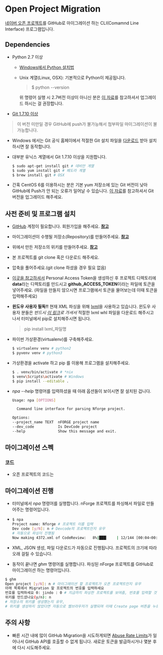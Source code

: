 # Open Project Migration
[네이버 오픈 프로젝트](http://dev.naver.com/projects)를 GitHub로 마이그레이션 하는 CLI(Comamnd Line Interface) 프로그램입니다.

## Dependencies
* Python 2.7 이상
  * [Windows에서 Python 설치법](https://wikidocs.net/8)
  * Unix 계열(Linux, OSX): 기본적으로 Python이 제공됩니다.

    > $ python --version

    위 명령어 실행 시 2.7버전 이상이 아니신 분은 [이 자료](http://zetawiki.com/wiki/%EB%A6%AC%EB%88%85%EC%8A%A4_Python_2.7_%EC%BB%B4%ED%8C%8C%EC%9D%BC_%EC%84%A4%EC%B9%98)를 참고하셔서 업그레이드 하시는 걸 권장합니다.

* [Git 1.7.10 이상](https://help.github.com/articles/https-cloning-errors/#check-your-git-version)
> 이 버전 미만일 경우 GitHub에 push가 불가능해서 첨부파일 마이그레이션이 불가능합니다.

  * Windows 에서는 Git 공식 홈페이에서 적절한 Git 설치 파일을 [다운로드](https://git-scm.com/download/win) 받아 설치하시면 잘 동작합니다.
  * 대부분 유닉스 계열에서 Git 1.7.10 이상을 지원합니다.

    ```sh
    $ sudo apt-get install git # 데비안 계열
    $ sudo yum install git # 페도라 계열
    $ brew install git # OSX
    ```
  * 간혹 CentOS 6를 이용하시는 분은 기본 yum 저장소에 있는 Git 버전이 낮아 GitHub에 Push가 안 되는 오류가 일어날 수 있습니다. [이 자료](http://maxtortime.github.io/the-post-6832/)를 참고하셔서 Git 버전을 업그레이드 해주세요.


## 사전 준비 및 프로그램 설치
* [GitHub](https://github.com) 계정이 필요합니다. 회원가입을 해주세요. **[참고](https://help.github.com/articles/signing-up-for-a-new-github-account/)**
* 마이그레이션이 수행될 저장소(Repository)를 만들어주세요. **[참고](https://help.github.com/articles/create-a-repo/)**
* 위에서 만든 저장소의 위키를 만들어주세요. **[참고](https://help.github.com/articles/adding-wiki-pages-via-the-online-interface/)**
* 본 프로젝트를 git clone 혹은 다운로드 해주세요.
* 압축을 풀어주세요.(git clone 하셨을 경우 필요 없음)
* [이곳을 참고하셔서](https://help.github.com/articles/creating-an-access-token-for-command-line-use/) Personal Access Token을 생성하신 후 프로젝트 디렉토리에 **data**라는 디렉토리를 만드시고 **github_ACCESS_TOKEN**이라는 파일에 토큰을 넣어주세요. (파일을 만들지 않으시면 프로그램에서 토큰을 물어보는데 이때 토큰을 입력해주세요)
* **윈도우 사용자 필독!!** 현재 XML 파싱을 위해 [lxml](http://lxml.de/)을 사용하고 있습니다. 윈도우 사용자 분들은 *반드시 [이 링크](http://www.lfd.uci.edu/~gohlke/pythonlibs/#lxml)로 가셔서* 적절한 lxml whl 파일을 다운로드 해주시고 나서 터미널에서 pip로 설치해주시면 됩니다.
  > pip install lxml_파일명

* 파이썬 가상환경(virtualenv)를 구축해주세요.
  ```sh
  $ virtualenv venv # python2
  $ pyvenv venv # python3
  ```
* 가상환경을 activate 하고 pip 를 이용해 프로그램을 설치해주세요.
  ```sh
  $ . venv/bin/activate # *nix
  $ venv\Scripts\activate # Windows
  $ pip install --editable .
  ```

* *npa --help* 명령어를 입력하셨을 때 아래 옵션들이 보이시면 잘 설치된 겁니다.

    ```sh
    Usage: npa [OPTIONS]

      Command line interface for parsing Nforge project.

  Options:
    --project_name TEXT  nFORGE project name
    --dev_code           Is DevCode project
    --help               Show this message and exit.
    ```
## 마이그레이션 스펙
### 코드
* 오픈 프로젝트의 코드는

## 마이그레이션 진행
* 터미널에서 *npa* 명령어를 실행합니다. nForge 프로젝트를 파싱해서 파일로 만들어주는 명령어입니다.
*
  ```sh
  $ npa
  Project name: Nforge # 프로젝트 이름 입력
  Dev code [y/N]: n # Devcode의 프로젝트인지 유무
  # 자동으로 파싱이 진행됨
  Now making 4372.xml of CodeReview:   8%|███▎    | 12/144 [00:04<00:45,  2.93it/s]
  ```

* XML, JSON 생성, 파일 다운로드가 자동으로 진행됩니다. 프로젝트의 크기에 따라 오래 걸릴 수 있습니다.
* 동작이 끝나면 *ghm* 명령어를 실행합니다. 파싱된 nForge 프로젝트를 GitHub로 마이그레이션 하는 명령어입니다.

 ``` sh
 $ ghm
 Open project [y/N]: n # 마이그레이션 할 프로젝트가 오픈 프로젝트인지 유무
 아래 목록에서 Migration 할 프로젝트의 번호를 입력하세요
 번호를 입력하세요 0: jindo : 0 # 지금까지 파싱한 프로젝트를 보여줌, 번호를 입력할 것
 위키를 만드셨나요(y/n): n
 # 저장소의 위키를 생성했는지 유무,
 # 위키를 생성하지 않았다면 자동으로 웹브라우저가 실행되며 이때 Create page 버튼을 누르면 된다.
 ```

## 주의 사항
* 빠른 시간 내에 많이 GitHub Migration을 시도하게되면 [Abuse Rate Limits](https://developer.github.com/v3/#abuse-rate-limits)가 일어나서 GitHub API를 호출할 수 없게 됩니다. 새로운 토큰을 발급하시거나 몇분 후에 다시 시도해주세요.

